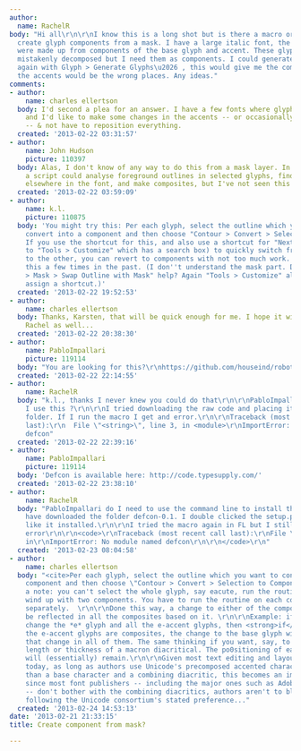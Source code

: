 ```yaml
---
author:
  name: RachelR
body: "Hi all\r\n\r\nI know this is a long shot but is there a macro or method to
  create glyph components from a mask. I have a large italic font, the accents glyphs
  were made up from components of the base glyph and accent. These glyphs have been
  mistakenly decomposed but I need them as components. I could generate the glyphs
  again with Glyph > Generate Glyphs\u2026 , this would give me the components but
  the accents would be the wrong places. Any ideas."
comments:
- author:
    name: charles ellertson
  body: I'd second a plea for an answer. I have a few fonts where glyphs got decomposed,
    and I'd like to make some changes in the accents -- or occasionally the base character
    -- & not have to reposition everything.
  created: '2013-02-22 03:31:57'
- author:
    name: John Hudson
    picture: 110397
  body: Alas, I don't know of any way to do this from a mask layer. In theory, I suppose
    a script could analyse foreground outlines in selected glyphs, find matching outlines
    elsewhere in the font, and make composites, but I've not seen this done.
  created: '2013-02-22 03:59:09'
- author:
    name: k.l.
    picture: 110875
  body: 'You might try this: Per each glyph, select the outline which you want to
    convert into a component and then choose "Contour > Convert > Selection to Component".
    If you use the shortcut for this, and also use a shortcut for "Next Glyph" (go
    to "Tools > Customize" which has a search box) to quickly switch from one glyph
    to the other, you can revert to components with not too much work. I have done
    this a few times in the past. (I don''t understand the mask part. Does "Tools
    > Mask > Swap Outline with Mask" help? Again "Tools > Customize" allows you to
    assign a shortcut.)'
  created: '2013-02-22 19:52:53'
- author:
    name: charles ellertson
  body: Thanks, Karsten, that will be quick enough for me. I hope it will work for
    Rachel as well...
  created: '2013-02-22 20:38:30'
- author:
    name: PabloImpallari
    picture: 119114
  body: "You are looking for this?\r\nhttps://github.com/houseind/robothon/blob/master/recomponent.py"
  created: '2013-02-22 22:14:55'
- author:
    name: RachelR
  body: "k.l., thanks I never knew you could do that\r\n\r\nPabloImpallari, how do
    I use this ?\r\n\r\nI tried downloading the raw code and placing it in the macros
    folder. If I run the macro I get and error.\r\n\r\nTraceback (most recent call
    last):\r\n  File \"<string>\", line 3, in <module>\r\nImportError: No module named
    defcon"
  created: '2013-02-22 22:39:16'
- author:
    name: PabloImpallari
    picture: 119114
  body: 'Defcon is available here: http://code.typesupply.com/'
  created: '2013-02-22 23:38:10'
- author:
    name: RachelR
  body: "PabloImpallari do I need to use the command line to install this.\r\n\r\nI
    have downloaded the folder defcon-0.1. I double clicked the setup.py which looked
    like it installed.\r\n\r\nI tried the macro again in FL but I still get the same
    error\r\n\r\n<code>\r\nTraceback (most recent call last):\r\nFile \"\", line 3,
    in\r\nImportError: No module named defcon\r\n\r\n</code>\r\n"
  created: '2013-02-23 08:04:58'
- author:
    name: charles ellertson
  body: "<cite>Per each glyph, select the outline which you want to convert into a
    component and then choose \"Contour > Convert > Selection to Component\".</cite>\r\n\r\nJust
    a note: you can't select the whole glyph, say eacute, run the routine above, and
    wind up with two components. You have to run the routine on each component, selected
    separately.  \r\n\r\nDone this way, a change to either of the components will
    be reflected in all the composites based on it. \r\n\r\nExample: if you want to
    change the *e* glyph and all the e-accent glyphs, then <strong>if</strong> all
    the e-accent glyphs are composites, the change to the base glyph will reflect
    that change in all of them. The same thinking if you want, say, to change the
    length or thickness of a macron diacritical. The po0sitioning of each component
    will (essentially) remain.\r\n\r\nGiven most text editing and layout software
    today, as long as authors use Unicode's precomposed accented characters rather
    than a base character and a combining diacritic, this becomes an important tool.\r\n\r\nEdit:\r\n\r\nActually,
    since most font publishers -- including the major ones such as Adobe and Monotype
    -- don't bother with the combining diacritics, authors aren't to blame for not
    following the Unicode consortium's stated preference..."
  created: '2013-02-24 14:53:13'
date: '2013-02-21 21:33:15'
title: Create component from mask?

---
```

